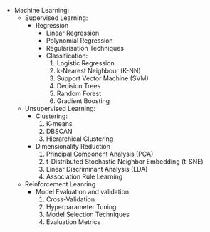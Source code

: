 - Machine Learning:
	- Supervised Learning:
		- Regression
			- Linear Regression
			- Polynomial Regression
			- Regularisation Techniques
			- Classification:
				1. Logistic Regression
				2. k-Nearest Neighbour (K-NN)
				3. Support Vector Machine (SVM)
				4. Decision Trees
             	5. Random Forest
				6. Gradient Boosting
	- Unsupervised Learning:
		- Clustering:
			1. K-means
			2. DBSCAN
			3. Hierarchical Clustering
		- Dimensionality Reduction
			1. Principal Component Analysis (PCA)
			2. t-Distributed Stochastic Neighbor Embedding (t-SNE)
			3. Linear Discriminant Analysis (LDA)
			4. Association Rule Learning
	- Reinforcement Leanring 
		- Model Evaluation and validation:
			1. Cross-Validation
			2. Hyperparameter Tuning
			3. Model Selection Techniques
			4. Evaluation Metrics